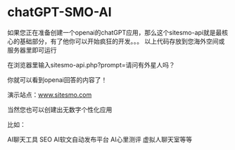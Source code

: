 # chatGPT-SMO-AI
如果您正在准备创建一个openai的chatGPT应用，那么这个sitesmo-api就是最核心的基础部分，有了他你可以开始疯狂的开发。。。
以上代码存放到您海外空间或服务器里即可运行

在浏览器里输入sitesmo-api.php?prompt=请问有外星人吗？

你就可以看到openai回答的内容了！

演示站点：www.sitesmo.com

当然您也可以创建出无数字个性化应用

比如：

AI聊天工具
SEO AI软文自动发布平台
AI心里测评
虚拟人聊天室等等
